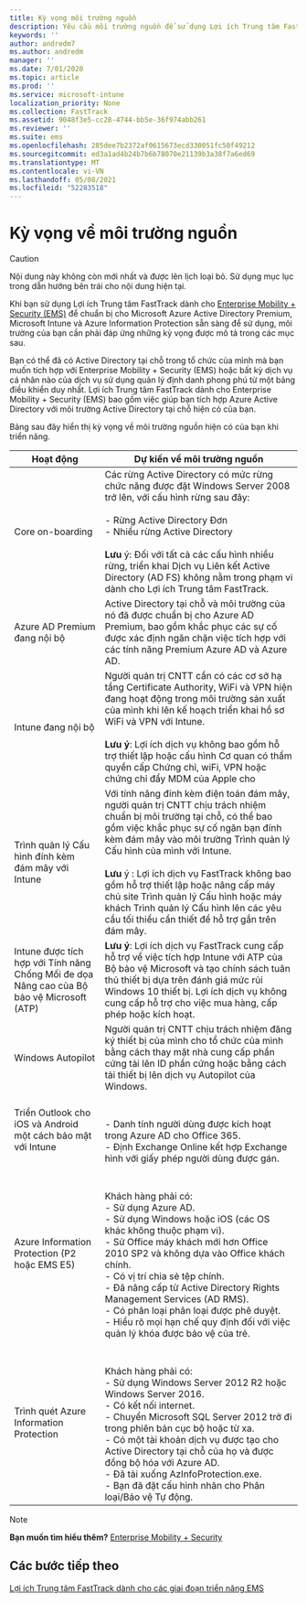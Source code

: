 ```yaml
---
title: Kỳ vọng môi trường nguồn
description: Yêu cầu môi trường nguồn để sử dụng Lợi ích Trung tâm FastTrack cho EMS
keywords: ''
author: andredm7
ms.author: andredm
manager: ''
ms.date: 7/01/2020
ms.topic: article
ms.prod: ''
ms.service: microsoft-intune
localization_priority: None
ms.collection: FastTrack
ms.assetid: 9048f3e5-cc28-4744-bb5e-36f974abb261
ms.reviewer: ''
ms.suite: ems
ms.openlocfilehash: 285dee7b2372af0615673ecd330051fc50f49212
ms.sourcegitcommit: ed3a1ad4b24b7b6b78070e21139b3a38f7a6ed69
ms.translationtype: MT
ms.contentlocale: vi-VN
ms.lasthandoff: 05/08/2021
ms.locfileid: "52283518"
---
```

# <a name="source-environment-expectations"></a>Kỳ vọng về môi trường nguồn
> [!CAUTION]
> Nội dung này không còn mới nhất và được lên lịch loại bỏ. Sử dụng mục lục trong dẫn hướng bên trái cho nội dung hiện tại.

Khi bạn sử dụng Lợi ích Trung tâm FastTrack dành cho [Enterprise Mobility + Security (EMS)](EMS-fasttrack-benefit-for-EMS.md) để chuẩn bị cho Microsoft Azure Active Directory Premium, Microsoft Intune và Azure Information Protection sẵn sàng để sử dụng, môi trường của bạn cần phải đáp ứng những kỳ vọng được mô tả trong các mục sau.

Bạn có thể đã có Active Directory tại chỗ trong tổ chức của mình mà bạn muốn tích hợp với Enterprise Mobility + Security (EMS) hoặc bất kỳ dịch vụ cá nhân nào của dịch vụ sử dụng quản lý định danh phong phú từ một bảng điều khiển duy nhất. Lợi ích Trung tâm FastTrack dành cho Enterprise Mobility + Security (EMS) bao gồm việc giúp bạn tích hợp Azure Active Directory với môi trường Active Directory tại chỗ hiện có của bạn.

Bảng sau đây hiển thị kỳ vọng về môi trường nguồn hiện có của bạn khi triển năng.

|Hoạt động|Dự kiến về môi trường nguồn|
|------------|----------------------------------|
|Core on-boarding|Các rừng Active Directory có mức rừng chức năng được đặt Windows Server 2008 trở lên, với cấu hình rừng sau đây:<br /><br />- Rừng Active Directory Đơn<br />- Nhiều rừng Active Directory </br></br>**Lưu** ý: Đối với tất cả các cấu hình nhiều rừng, triển khai Dịch vụ Liên kết Active Directory (AD FS) không nằm trong phạm vi dành cho Lợi ích Trung tâm FastTrack.|
|Azure AD Premium đang nội bộ|Active Directory tại chỗ và môi trường của nó đã được chuẩn bị cho Azure AD Premium, bao gồm khắc phục các sự cố được xác định ngăn chặn việc tích hợp với các tính năng Premium Azure AD và Azure AD.|
|Intune đang nội bộ| Người quản trị CNTT cần có các cơ sở hạ tầng Certificate Authority, WiFi và VPN hiện đang hoạt động trong môi trường sản xuất của mình khi lên kế hoạch triển khai hồ sơ WiFi và VPN với Intune.<br /><br /> **Lưu ý**: Lợi ích dịch vụ không bao gồm hỗ trợ thiết lập hoặc cấu hình Cơ quan có thẩm quyền cấp Chứng chỉ, wiFi, VPN hoặc chứng chỉ đẩy MDM của Apple cho  |
|Trình quản lý Cấu hình đính kèm đám mây với Intune|Với tính năng đính kèm điện toán đám mây, người quản trị CNTT chịu trách nhiệm chuẩn bị môi trường tại chỗ, có thể bao gồm việc khắc phục sự cố ngăn bạn đính kèm đám mây vào môi trường Trình quản lý Cấu hình của mình với Intune.<br /><br />**Lưu** ý : Lợi ích dịch vụ FastTrack không bao gồm hỗ trợ thiết lập hoặc nâng cấp máy chủ site Trình quản lý Cấu hình hoặc máy khách Trình quản lý Cấu hình lên các yêu cầu tối thiểu cần thiết để hỗ trợ gắn trên đám mây. |
|Intune được tích hợp với Tính năng Chống Mối đe dọa Nâng cao của Bộ bảo vệ Microsoft (ATP)|**Lưu ý**: Lợi ích dịch vụ FastTrack cung cấp hỗ trợ về việc tích hợp Intune với ATP của Bộ bảo vệ Microsoft và tạo chính sách tuân thủ thiết bị dựa trên đánh giá mức rủi Windows 10 thiết bị. Lợi ích dịch vụ không cung cấp hỗ trợ cho việc mua hàng, cấp phép hoặc kích hoạt. |
|Windows Autopilot|Người quản trị CNTT chịu trách nhiệm đăng ký thiết bị của mình cho tổ chức của mình bằng cách thay mặt nhà cung cấp phần cứng tải lên ID phần cứng hoặc bằng cách tải thiết bị lên dịch vụ Autopilot của Windows. |
|Triển Outlook cho iOS và Android một cách bảo mật với Intune|<br /><br />- Danh tính người dùng được kích hoạt trong Azure AD cho Office 365.<br />- Định Exchange Online kết hợp Exchange hình với giấy phép người dùng được gán.<br />|
|Azure Information Protection (P2 hoặc EMS E5)|<br /><br />Khách hàng phải có: <br /> - Sử dụng Azure AD.<br />- Sử dụng Windows hoặc iOS (các OS khác không thuộc phạm vi).<br /> - Sử Office máy khách mới hơn Office 2010 SP2 và không dựa vào Office khách chính. <br /> - Có vị trí chia sẻ tệp chính.  <br /> - Đã nâng cấp từ Active Directory Rights Management Services (AD RMS). <br /> - Có phân loại phân loại được phê duyệt. <br /> - Hiểu rõ mọi hạn chế quy định đối với việc quản lý khóa được bảo vệ của trẻ. <br />|
|Trình quét Azure Information Protection|<br /><br /> Khách hàng phải có: <br /> - Sử dụng Windows Server 2012 R2 hoặc Windows Server 2016.<br /> - Có kết nối internet. <br /> - Chuyển Microsoft SQL Server 2012 trở đi trong phiên bản cục bộ hoặc từ xa.  <br /> - Có một tài khoản dịch vụ được tạo cho Active Directory tại chỗ của họ và được đồng bộ hóa với Azure AD.  <br /> - Đã tải xuống AzInfoProtection.exe. <br /> - Bạn đã đặt cấu hình nhãn cho Phân loại/Bảo vệ Tự động.<br />|

> [!NOTE]
> **Bạn muốn tìm hiểu thêm?** 
>  [Enterprise Mobility + Security](https://www.microsoft.com/cloud-platform/enterprise-mobility)

## <a name="next-steps"></a>Các bước tiếp theo

[Lợi ích Trung tâm FastTrack dành cho các giai đoạn triển năng EMS](EMS-onboarding-phases.md)

